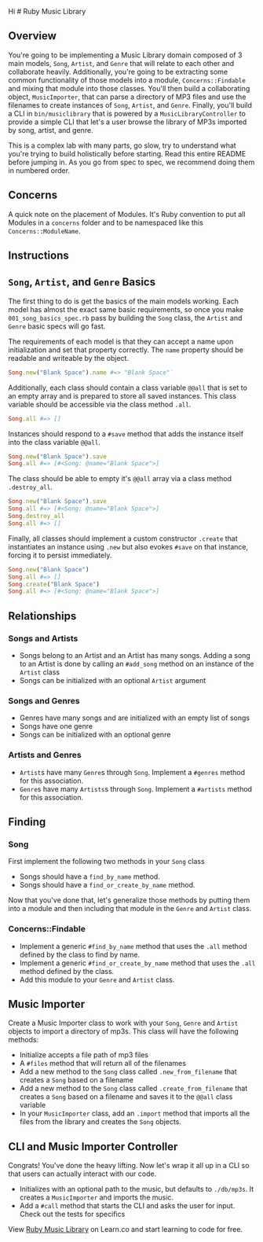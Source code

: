Hi # Ruby Music Library

## Overview

You're going to be implementing a Music Library domain composed of 3 main models, `Song`, `Artist`, and `Genre` that will relate to each other and collaborate heavily. Additionally, you're going to be extracting some common functionality of those models into a module, `Concerns::Findable` and mixing that module into those classes. You'll then build a collaborating object, `MusicImporter`, that can parse a directory of MP3 files and use the filenames to create instances of `Song`, `Artist`, and `Genre`. Finally, you'll build a CLI in `bin/musiclibrary` that is powered by a `MusicLibraryController` to provide a simple CLI that let's a user browse the library of MP3s imported by song, artist, and genre.

This is a complex lab with many parts, go slow, try to understand what you're trying to build holistically before starting. Read this entire README before jumping in. As you go from spec to spec, we recommend doing them in numbered order. 

## Concerns

A quick note on the placement of Modules. It's Ruby convention to put all Modules in a `concerns` folder and to be namespaced like this `Concerns::ModuleName`.

## Instructions

## `Song`, `Artist`, and `Genre` Basics

The first thing to do is get the basics of the main models working. Each model has almost the exact same basic requirements, so once you make `001_song_basics_spec.rb` pass by building the `Song` class, the `Artist` and `Genre` basic specs will go fast.

The requirements of each model is that they can accept a name upon initialization and set that property correctly. The `name` property should be readable and writeable by the object.

```ruby
Song.new("Blank Space").name #=> "Blank Space"`
```

Additionally, each class should contain a class variable `@@all` that is set to an empty array and is prepared to store all saved instances. This class variable should be accessible via the class method `.all`.

```ruby
Song.all #=> []
```

Instances should respond to a `#save` method that adds the instance itself into the class variable `@@all`.

```ruby
Song.new("Blank Space").save
Song.all #=> [#<Song: @name="Blank Space">]
```

The class should be able to empty it's `@@all` array via a class method `.destroy_all`.

```ruby
Song.new("Blank Space").save
Song.all #=> [#<Song: @name="Blank Space">]
Song.destroy_all
Song.all #=> []
```

Finally, all classes should implement a custom constructor `.create` that instantiates an instance using `.new` but also evokes `#save` on that instance, forcing it to persist immediately.

```ruby
Song.new("Blank Space")
Song.all #=> []
Song.create("Blank Space")
Song.all #=> [#<Song: @name="Blank Space">]
```

## Relationships

### Songs and Artists

 * Songs belong to an Artist and an Artist has many songs. Adding a song to an Artist is done by calling an `#add_song` method on an instance of the `Artist` class
 * Songs can be initialized with an optional `Artist` argument

### Songs and Genres

  * Genres have many songs and are initialized with an empty list of songs
  * Songs have one genre
  * Songs can be initialized with an optional genre

### Artists and Genres

  * `Artist`s have many `Genre`s through `Song`. Implement a `#genres` method for this association.
  * `Genre`s have many `Artists`s through `Song`. Implement a `#artists` method for this association.

## Finding 

### Song
First implement the following two methods in your `Song` class

  * Songs should have a `find_by_name` method.
  * Songs should have a `find_or_create_by_name` method.

Now that you've done that, let's generalize those methods by putting them into a module and then including that module in the `Genre` and `Artist` class.

### Concerns::Findable

  * Implement a generic `#find_by_name` method that uses the `.all` method defined by the class to find by name.
  * Implement a generic `#find_or_create_by_name` method that uses the `.all` method defined by the class.
  * Add this module to your `Genre` and `Artist` class.


## Music Importer

Create a Music Importer class to work with your `Song`, `Genre` and `Artist` objects to import a directory of mp3s. This class will have the following methods:

  * Initialize accepts a file path of mp3 files
  * A `#files` method that will return all of the filenames
  * Add a new method to the `Song` class called `.new_from_filename` that creates a `Song` based on a filename
  * Add a new method to the `Song` class called `.create_from_filename` that creates a `Song` based on a filename and saves it to the `@@all` class variable
  * In your `MusicImporter` class, add an `.import` method that imports all the files from the library and creates the `Song` objects.

## CLI and Music Importer Controller
Congrats! You've done the heavy lifting. Now let's wrap it all up in a CLI so that users can actually interact with our code.

  * Initializes with an optional path to the music, but defaults to `./db/mp3s`. It creates a `MusicImporter` and imports the music.
  * Add a `#call` method that starts the CLI and asks the user for input. Check out the tests for specifics



<p data-visibility='hidden'>View <a href='https://learn.co/lessons/ruby-music-library-cli' title='Ruby Music Library'>Ruby Music Library</a> on Learn.co and start learning to code for free.</p>

